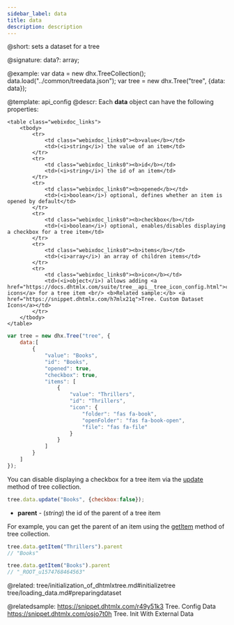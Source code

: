 ```yaml
---
sidebar_label: data
title: data
description: description
---          
```


@short: sets a dataset for a tree

@signature: data?: array;

@example: 
var data = new dhx.TreeCollection();
data.load("../common/treedata.json");
var tree = new dhx.Tree("tree", {data: data});

@template:	api_config
@descr: 
Each **data** object can have the following properties:

``` todo
<table class="webixdoc_links">
	<tbody>
        <tr>
			<td class="webixdoc_links0"><b>value</b></td>
			<td>(<i>string</i>) the value of an item</td>
		</tr>
		<tr>
			<td class="webixdoc_links0"><b>id</b></td>
			<td>(<i>string</i>) the id of an item</td>
		</tr>
		<tr>
			<td class="webixdoc_links0"><b>opened</b></td>
			<td>(<i>boolean</i>) optional, defines whether an item is opened by default</td>
		</tr>
		<tr>
			<td class="webixdoc_links0"><b>checkbox</b></td>
			<td>(<i>boolean</i>) optional, enables/disables displaying a checkbox for a tree item</td>
		</tr>
		<tr>
			<td class="webixdoc_links0"><b>items</b></td>
			<td>(<i>array</i>) an array of children items</td>
		</tr>
		<tr>
			<td class="webixdoc_links0"><b>icon</b></td>
			<td>(<i>object</i>) allows adding <a href="https://docs.dhtmlx.com/suite/tree__api__tree_icon_config.html">custom icons</a> for a tree item <br/> <b>Related sample:</b> <a href="https://snippet.dhtmlx.com/h7mlx21q">Tree. Custom Dataset Icons</a></td>
		</tr>
    </tbody>
</table>
``` 
~~~js
var tree = new dhx.Tree("tree", {
    data:[
        {
            "value": "Books",
            "id": "Books",
            "opened": true,
            "checkbox": true,
            "items": [
                {
                    "value": "Thrillers",
                    "id": "Thrillers",
                    "icon": { 
						"folder": "fas fa-book", 
						"openFolder": "fas fa-book-open", 
						"file": "fas fa-file"
					}
                }
            ]
        }
    ]
});
~~~

You can disable displaying a checkbox for a tree item via the [update](tree_collection/api/update.md) method of tree collection.

~~~js
tree.data.update("Books", {checkbox:false});
~~~

- **parent** - (*string*) the id of the parent of a tree item

For example, you can get the parent of an item using the [getItem](tree_collection/api/getitem.md) method of tree collection.

~~~js
tree.data.getItem("Thrillers").parent
// "Books"

tree.data.getItem("Books").parent
// "_ROOT_u1574768464563"
~~~

@related: tree/initialization_of_dhtmlxtree.md#initializetree
tree/loading_data.md#preparingdataset

@relatedsample: 
https://snippet.dhtmlx.com/r49y51k3	Tree. Config Data
https://snippet.dhtmlx.com/osjo7t0h	Tree. Init With External Data

